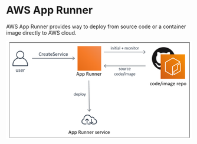 # AWS App Runner

AWS App Runner provides way to deploy from source code or a container image directly to AWS cloud.

![image-20240108154216371](./assets/image-20240108154216371.png)
